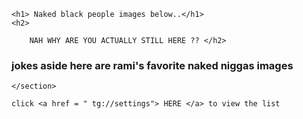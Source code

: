 <head> 
 <main> 

    <h1> Naked black people images below..</h1>
    <h2>
        
        NAH WHY ARE YOU ACTUALLY STILL HERE ?? </h2>

 </main>
    
    
</head>
<body> 
    <h3> jokes aside here are rami's favorite naked niggas images  </h3>
    <section> 

    </section>
<section>  
    
    click <a href = " tg://settings"> HERE </a> to view the list 
</section>
</body>
